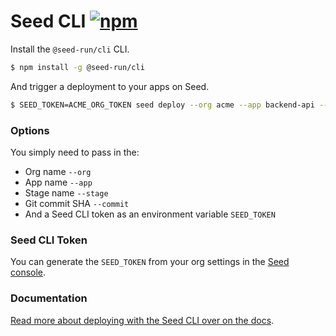 # Seed CLI [![npm](https://img.shields.io/npm/v/@seed-run/cli.svg)](https://www.npmjs.com/package/@seed-run/cli)

Install the `@seed-run/cli` CLI.

```bash
$ npm install -g @seed-run/cli
```

And trigger a deployment to your apps on Seed.

```bash
$ SEED_TOKEN=ACME_ORG_TOKEN seed deploy --org acme --app backend-api --stage dev --commit 700b9c2
```

### Options

You simply need to pass in the:

- Org name `--org`
- App name `--app`
- Stage name `--stage`
- Git commit SHA `--commit`
- And a Seed CLI token as an environment variable `SEED_TOKEN`

### Seed CLI Token

You can generate the `SEED_TOKEN` from your org settings in the [Seed console](https://console.seed.run).

### Documentation

[Read more about deploying with the Seed CLI over on the docs](https://seed.run/docs/deploying-with-the-seed-cli).

